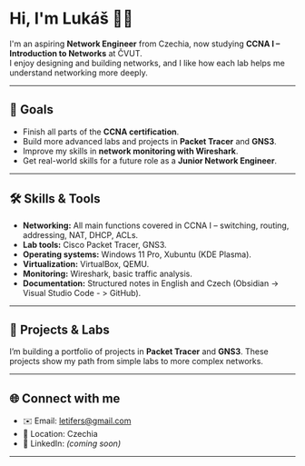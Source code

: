 # Hi, I'm Lukáš 👨‍💻

I'm an aspiring **Network Engineer** from Czechia, now studying **CCNA I – Introduction to Networks** at ČVUT.  
I enjoy designing and building networks, and I like how each lab helps me understand networking more deeply. 

---

## 🎯 Goals
- Finish all parts of the **CCNA certification**.  
- Build more advanced labs and projects in **Packet Tracer** and **GNS3**.   
- Improve my skills in **network monitoring with Wireshark**.   
- Get real-world skills for a future role as a **Junior Network Engineer**.  

---

## 🛠️ Skills & Tools
- **Networking:** All main functions covered in CCNA I – switching, routing, addressing, NAT, DHCP, ACLs. 
- **Lab tools:** Cisco Packet Tracer, GNS3.  
- **Operating systems:** Windows 11 Pro, Xubuntu (KDE Plasma).  
- **Virtualization:** VirtualBox, QEMU.  
- **Monitoring:** Wireshark, basic traffic analysis.  
- **Documentation:** Structured notes in English and Czech (Obsidian -> Visual Studio Code - > GitHub).   

---

## 📂 Projects & Labs
I’m building a portfolio of projects in **Packet Tracer** and **GNS3**.
These projects show my path from simple labs to more complex networks.  

---

## 🌐 Connect with me
- ✉️ Email: [letifers@gmail.com](mailto:letifers@gmail.com)  
- 📍 Location: Czechia  
- 💼 LinkedIn: *(coming soon)*  

---

